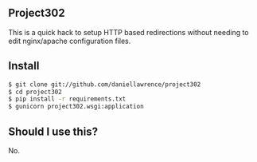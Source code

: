 Project302
----------

This is a quick hack to setup HTTP based redirections without needing to
edit nginx/apache configuration files.

Install
-------
```sh
$ git clone git://github.com/daniellawrence/project302
$ cd project302
$ pip install -r requirements.txt
$ gunicorn project302.wsgi:application
````

Should I use this?
------------------

No.